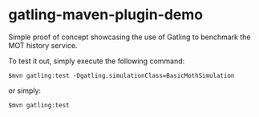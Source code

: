 gatling-maven-plugin-demo
=========================

Simple proof of concept showcasing the use of Gatling to benchmark the MOT history service.

To test it out, simply execute the following command:

    $mvn gatling:test -Dgatling.simulationClass=BasicMothSimulation

or simply:

    $mvn gatling:test

